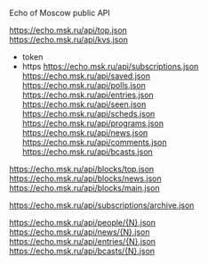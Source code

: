 Echo of Moscow public API

https://echo.msk.ru/api/top.json  
https://echo.msk.ru/api/kvs.json  
  - token
  - https
https://echo.msk.ru/api/subscriptions.json  
https://echo.msk.ru/api/saved.json  
https://echo.msk.ru/api/polls.json  
https://echo.msk.ru/api/entries.json  
https://echo.msk.ru/api/seen.json  
https://echo.msk.ru/api/scheds.json  
https://echo.msk.ru/api/programs.json  
https://echo.msk.ru/api/news.json  
https://echo.msk.ru/api/comments.json  
https://echo.msk.ru/api/bcasts.json  

https://echo.msk.ru/api/blocks/top.json  
https://echo.msk.ru/api/blocks/news.json  
https://echo.msk.ru/api/blocks/main.json  

https://echo.msk.ru/api/subscriptions/archive.json  

https://echo.msk.ru/api/people/{N}.json  
https://echo.msk.ru/api/news/{N}.json  
https://echo.msk.ru/api/entries/{N}.json  
https://echo.msk.ru/api/bcasts/{N}.json  

